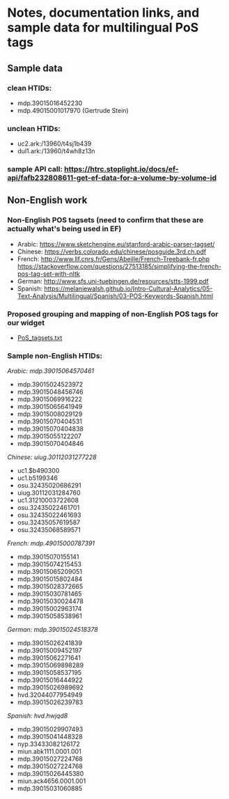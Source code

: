 # Notes, documentation links, and sample data for multilingual PoS tags

## Sample data
### clean HTIDs: 
 - mdp.39015016452230
 - mdp.49015001017970 (Gertrude Stein)
### unclean HTIDs:
 - uc2.ark:/13960/t4sj1b439
 - dul1.ark:/13960/t4wh8z13n
### sample API call: https://htrc.stoplight.io/docs/ef-api/fafb232808611-get-ef-data-for-a-volume-by-volume-id

## Non-English work
### Non-English POS tagsets (need to confirm that these are actually what's being used in EF)
 - Arabic: https://www.sketchengine.eu/stanford-arabic-parser-tagset/
 - Chinese: https://verbs.colorado.edu/chinese/posguide.3rd.ch.pdf
 - French: http://www.llf.cnrs.fr/Gens/Abeille/French-Treebank-fr.php   https://stackoverflow.com/questions/27513185/simplifying-the-french-pos-tag-set-with-nltk
 - German: http://www.sfs.uni-tuebingen.de/resources/stts-1999.pdf
 - Spanish: https://melaniewalsh.github.io/Intro-Cultural-Analytics/05-Text-Analysis/Multilingual/Spanish/03-POS-Keywords-Spanish.html
 
### Proposed grouping and mapping of non-English POS tags for our widget 
 - [PoS_tagsets.txt](https://github.com/gworthey/TORCHLITE_PoS/blob/main/PoS_tagsets.txt)

### Sample non-English HTIDs:
*Arabic: mdp.39015064570461*
- mdp.39015024523972
- mdp.39015048456746
- mdp.39015069916222	
- mdp.39015065641949	
- mdp.39015008029129	
- mdp.39015070404531	
- mdp.39015070404838	
- mdp.39015055122207	
- mdp.39015070404846

*Chinese: uiug.30112031277228*
- uc1.$b490300
- uc1.b5199346
- osu.32435020686291
- uiug.30112031284760
- uc1.31210003722608
- osu.32435022461701
- osu.32435022461693
- osu.32435057619587
- osu.32435068589571

*French: mdp.49015000787391*
- mdp.39015070155141	
- mdp.39015074215453	
- mdp.39015065209051	
- mdp.39015015802484	
- mdp.39015028372665	
- mdp.39015030781465	
- mdp.39015030024478	
- mdp.39015002963174	
- mdp.39015058538961

*German: mdp.39015024518378*
- mdp.39015026241839
- mdp.39015009452197	
- mdp.39015062271641	
- mdp.39015069898289	
- mdp.39015058537195	
- mdp.39015016444922	
- mdp.39015026989692	
- hvd.32044077954949	
- mdp.39015026239783	

*Spanish: hvd.hwjqd8*
- mdp.39015029907493 
- mdp.39015041448328	
- nyp.33433082126172	
- miun.abk1111.0001.001	
- mdp.39015027224768	
- mdp.39015027224768	
- mdp.39015026445380	
- miun.ack4656.0001.001	
- mdp.39015031060885	
